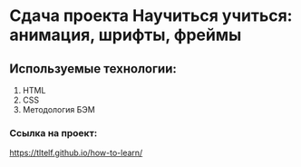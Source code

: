 # Сдача проекта Научиться учиться: анимация, шрифты, фреймы

## Используемые технологии:

1. HTML
2. CSS
3. Методология БЭМ

### Ссылка на проект:

<url>https://tltelf.github.io/how-to-learn/
